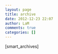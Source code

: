 ```yaml
---
layout: page
title: archive
date: 2012-12-23 22:07
author: LaM
comments: true
categories: []
---
```

[smart_archives]
